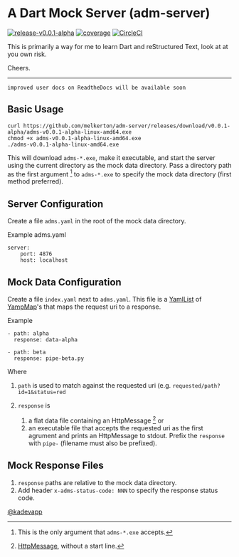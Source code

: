 # A Dart Mock Server (adm-server)

[![release-v0.0.1-alpha](https://img.shields.io/github/v/tag/melkerton/adm-server?label=release)](https://github.com/melkerton/adm-server/releases/tag/v0.0.1-alpha)
[![coverage](https://codecov.io/gh/melkerton/adm-server/branch/main/graph/badge.svg?token=FUMZ03VNVV)](https://app.codecov.io/gh/melkerton/adm-server/tree/main)
[![CircleCI](https://img.shields.io/circleci/build/github/melkerton/adm-server/main?logo=circleci)](https://dl.circleci.com/status-badge/redirect/gh/melkerton/adm-server/tree/main)

This is primarily a way for me to learn Dart and reStructured Text, look at at you own risk.

Cheers.

--- 

`improved user docs on ReadtheDocs will be available soon`

## Basic Usage

```
curl https://github.com/melkerton/adm-server/releases/download/v0.0.1-alpha/adms-v0.0.1-alpha-linux-amd64.exe
chmod +x adms-v0.0.1-alpha-linux-amd64.exe
./adms-v0.0.1-alpha-linux-amd64.exe
```

This will download `adms-*.exe`, make it executable, and start the server using the current directory as the mock data directory. Pass a directory path as the first argument [^1] to `adms-*.exe` to specify the mock data directory (first method preferred). 

## Server Configuration

Create a file `adms.yaml` in the root of the mock data directory.

Example adms.yaml
```
server:
    port: 4876
    host: localhost
```

## Mock Data Configuration

Create a file `index.yaml` next to `adms.yaml`. This file is a [YamlList](https://pub.dev/documentation/yaml/latest/yaml/YamlList-class.html) of [YampMap](https://pub.dev/documentation/yaml/latest/yaml/YamlMap-class.html)'s that maps the request uri to a response.

Example
```
- path: alpha
  response: data-alpha

- path: beta
  response: pipe-beta.py
```

Where 

1. `path` is used to match against the requested uri (e.g. `requested/path?id=1&status=red`
2. `response` is 
    
    1. a flat data file containing an HttpMessage [^2] or
    2. an executable file that accepts the requested uri as the first agrument and prints an HttpMessage to stdout. Prefix the `response` with `pipe-` (filename must also be prefixed).

## Mock Response Files

1. `response` paths are relative to the mock data directory.
1. Add header `x-adms-status-code: NNN` to specify the response status code.

[^1]: This is the only argument that `adms-*.exe` accepts.
[^2]: [HttpMessage](https://developer.mozilla.org/en-US/docs/Web/HTTP/Messages), without a start line.

[@kadevapp](https://twitter.com/kadevapp)
